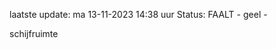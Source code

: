 laatste update: 
ma 13-11-2023 14:38   uur 
Status: FAALT - geel - 
<div class="service Y">schijfruimte</div>